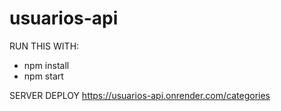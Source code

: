 # usuarios-api

RUN THIS WITH: 

- npm install
- npm start

SERVER DEPLOY
https://usuarios-api.onrender.com/categories
